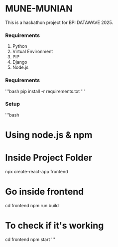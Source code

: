 # MUNE-MUNIAN
This is a hackathon project for BPI DATAWAVE 2025.

### Requirements
1. Python
2. Virtual Environment
3. PIP
4. Django
5. Node.js

### Requirements
'''bash
pip install -r requirements.txt
'''

### Setup
'''bash
# Using node.js & npm
# Inside Project Folder
npx create-react-app frontend

# Go inside frontend
cd frontend
npm run build

# To check if it's working
cd frontend
npm start
'''
